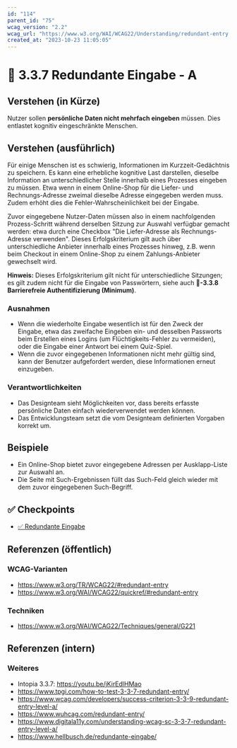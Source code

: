 ```yaml
---
id: "114"
parent_id: "75"
wcag_version: "2.2"
wcag_url: "https://www.w3.org/WAI/WCAG22/Understanding/redundant-entry.html"
created_at: "2023-10-23 11:05:05"
---
```


# 📜 3.3.7 Redundante Eingabe - A

## Verstehen (in Kürze)

Nutzer sollen **persönliche Daten nicht mehrfach eingeben** müssen. Dies entlastet kognitiv eingeschränkte Menschen.

## Verstehen (ausführlich)

Für einige Menschen ist es schwierig, Informationen im Kurzzeit-Gedächtnis zu speichern. Es kann eine erhebliche kognitive Last darstellen, dieselbe Information an unterschiedlicher Stelle innerhalb eines Prozesses eingeben zu müssen. Etwa wenn in einem Online-Shop für die Liefer- und Rechnungs-Adresse zweimal dieselbe Adresse eingegeben werden muss. Zudem erhöht dies die Fehler-Wahrscheinlichkeit bei der Eingabe.

Zuvor eingegebene Nutzer-Daten müssen also in einem nachfolgenden Prozess-Schritt während derselben Sitzung zur Auswahl verfügbar gemacht werden: etwa durch eine Checkbox "Die Liefer-Adresse als Rechnungs-Adresse verwenden". Dieses Erfolgskriterium gilt auch über unterschiedliche Anbieter innerhalb eines Prozesses hinweg, z.B. wenn beim Checkout in einem Online-Shop zu einem Zahlungs-Anbieter gewechselt wird.

**Hinweis:** Dieses Erfolgskriterium gilt nicht für unterschiedliche Sitzungen; es gilt zudem nicht für die Eingabe von Passwörtern, siehe auch **📜-3.3.8 Barrierefreie Authentifizierung (Minimum)**.

### Ausnahmen

- Wenn die wiederholte Eingabe wesentlich ist für den Zweck der Eingabe, etwa das zweifache Eingeben ein- und desselben Passworts beim Erstellen eines Logins (um Flüchtigkeits-Fehler zu vermeiden), oder die Eingabe einer Antwort bei einem Quiz-Spiel.
- Wenn die zuvor eingegebenen Informationen nicht mehr gültig sind, kann der Benutzer aufgefordert werden, diese Informationen erneut einzugeben.

### Verantwortlichkeiten

- Das Designteam sieht Möglichkeiten vor, dass bereits erfasste persönliche Daten einfach wiederverwendet werden können.
- Das Entwicklungsteam setzt die vom Designteam definierten Vorgaben korrekt um.

## Beispiele

- Ein Online-Shop bietet zuvor eingegebene Adressen per Ausklapp-Liste zur Auswahl an.
- Die Seite mit Such-Ergebnissen füllt das Such-Feld gleich wieder mit dem zuvor eingegebenen Such-Begriff.

## ✅ Checkpoints

- [✅ Redundante Eingabe](redundante-eingabe)

## Referenzen (öffentlich)

### WCAG-Varianten
- <https://www.w3.org/TR/WCAG22/#redundant-entry>
- <https://www.w3.org/WAI/WCAG22/quickref/#redundant-entry>

### Techniken
- <https://www.w3.org/WAI/WCAG22/Techniques/general/G221>

## Referenzen (intern)

### Weiteres

- Intopia 3.3.7: <https://youtu.be/jKirEdlHMao>
- <https://www.tpgi.com/how-to-test-3-3-7-redundant-entry/>
- <https://www.wcag.com/developers/success-criterion-3-3-9-redundant-entry-level-a/>
- <https://www.wuhcag.com/redundant-entry/>
- <https://www.digitala11y.com/understanding-wcag-sc-3-3-7-redundant-entry-level-a/>
- <https://www.hellbusch.de/redundante-eingabe/>